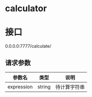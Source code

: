 # calculator

# 接口
0.0.0.0:7777/calculate/ 
## 请求参数
|参数名|类型|说明|
|---|---|---|
|expression|string|待计算字符串|

